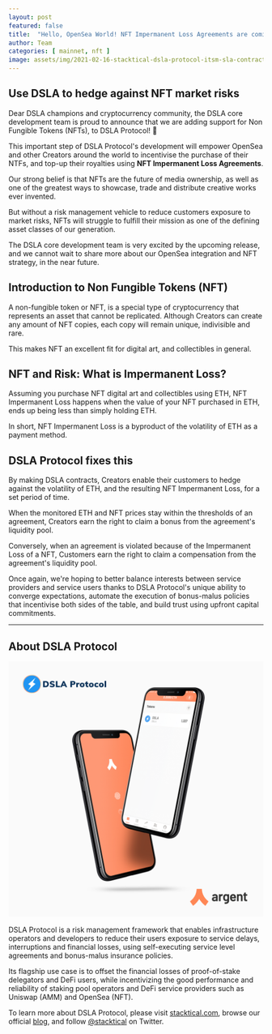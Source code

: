 ```yaml
---
layout: post
featured: false
title:  "Hello, OpenSea World! NFT Impermanent Loss Agreements are coming to DSLA Protocol"
author: Team
categories: [ mainnet, nft ]
image: assets/img/2021-02-16-stacktical-dsla-protocol-itsm-sla-contract-types-nft-impermanent-loss-fintech-legaltech-insurtech-defi.png
---
```


## Use DSLA to hedge against NFT market risks  

Dear DSLA champions and cryptocurrency community, the DSLA core development team is proud to announce that we are adding support for Non Fungible Tokens (NFTs), to DSLA Protocol! 🎉

This important step of DSLA Protocol's development will empower OpenSea and other Creators around the world to incentivise the purchase of their NTFs, and top-up their royalties using **NFT Impermanent Loss Agreements**.

Our strong belief is that NFTs are the future of media ownership, as well as one of the greatest ways to showcase, trade and distribute creative works ever invented.

But without a risk management vehicle to reduce customers exposure to market risks, NFTs will struggle to fulfill their mission as one of the defining asset classes of our generation.

The DSLA core development team is very excited by the upcoming release, and we cannot wait to share more about our OpenSea integration and NFT strategy, in the near future.

## Introduction to Non Fungible Tokens (NFT)  

A non-fungible token or NFT, is a special type of cryptocurrency that represents an asset that cannot be replicated. Although Creators can create any amount of NFT copies, each copy will remain unique, indivisible and rare. 

This makes NFT an excellent fit for digital art, and collectibles in general.

## NFT and Risk: What is Impermanent Loss?  

Assuming you purchase NFT digital art and collectibles using ETH, NFT Impermanent Loss happens when the value of your NFT purchased in ETH, ends up being less than simply holding ETH.

In short, NFT Impermanent Loss is a byproduct of the volatility of ETH as a payment method.

## DSLA Protocol fixes this  

By making DSLA contracts, Creators enable their customers to hedge against the volatility of ETH, and the resulting NFT Impermanent Loss, for a set period of time.

When the monitored ETH and NFT prices stay within the thresholds of an agreement, Creators earn the right to claim a bonus from the agreement's liquidity pool.

Conversely, when an agreement is violated because of the Impermanent Loss of a NFT, Customers earn the right to claim a compensation from the agreement's liquidity pool. 

Once again, we're hoping to better balance interests between service providers and service users thanks to DSLA Protocol's unique ability to converge expectations, automate the execution of bonus-malus policies that incentivise both sides of the table, and build trust using upfront capital commitments.

___


## About DSLA Protocol

[![DSLA Token, now on Argent wallet](/assets/img/2020-08-26-dsla-token-available-on-Argent-keyless-wallet-screenshot.jpg)](https://stacktical.com)

DSLA Protocol is a risk management framework that enables infrastructure operators and developers to reduce their users exposure to service delays, interruptions and financial losses, using self-executing service level agreements and bonus-malus insurance policies.

Its flagship use case is to offset the financial losses of proof-of-stake delegators and DeFi users, while incentivizing the good performance and reliability of staking pool operators and DeFi service providers such as Uniswap (AMM) and OpenSea (NFT).

To learn more about DSLA Protocol, please visit [stacktical.com](https://stacktical.com), browse our official [blog](https://blog.stacktical.com), and follow [@stacktical](https://twitter.com/Stacktical) on Twitter.

